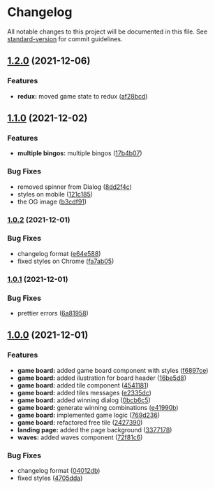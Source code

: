 # Changelog

All notable changes to this project will be documented in this file. See [standard-version](https://github.com/conventional-changelog/standard-version) for commit guidelines.

## [1.2.0](https://github.com/RazvanRauta/work-from-home/compare/v1.1.0...v1.2.0) (2021-12-06)

### Features

- **redux:** moved game state to redux ([af28bcd](https://github.com/RazvanRauta/work-from-home/commit/af28bcdeaf5680b8d39b54a99c699f9dd02d14f8))

## [1.1.0](https://github.com/RazvanRauta/work-from-home/compare/v1.0.2...v1.1.0) (2021-12-02)

### Features

- **multiple bingos:** multiple bingos ([17b4b07](https://github.com/RazvanRauta/work-from-home/commit/17b4b0729c8453603a6b0397ea9efa58b2009e36))

### Bug Fixes

- removed spinner from Dialog ([8dd2f4c](https://github.com/RazvanRauta/work-from-home/commit/8dd2f4c9b50f7b5c10005b4ae5c26a22bfa269b0))
- styles on mobile ([121c185](https://github.com/RazvanRauta/work-from-home/commit/121c18551fb210c3f7684121fd731a264eee1b0e))
- the OG image ([b3cdf91](https://github.com/RazvanRauta/work-from-home/commit/b3cdf917eb7a09f2c4b34c923f6b440eb63ba16c))

### [1.0.2](https://github.com/RazvanRauta/work-from-home/compare/v1.0.1...v1.0.2) (2021-12-01)

### Bug Fixes

- changelog format ([e64e588](https://github.com/RazvanRauta/work-from-home/commit/e64e588bfd13980071a29a0ffe6ae3103c94a603))
- fixed styles on Chrome ([fa7ab05](https://github.com/RazvanRauta/work-from-home/commit/fa7ab055dec4bf29632c400af5a6b596b5cb5e1b))

### [1.0.1](https://github.com/RazvanRauta/work-from-home/compare/v1.0.0...v1.0.1) (2021-12-01)

### Bug Fixes

- prettier errors ([6a81958](https://github.com/RazvanRauta/work-from-home/commit/6a819588f937aa9bd0e429a2fc6fd666c31f11a3))

## [1.0.0](https://github.com/RazvanRauta/work-from-home/compare/v0.1.3...v1.0.0) (2021-12-01)

### Features

- **game board:** added game board component with styles ([f6897ce](https://github.com/RazvanRauta/work-from-home/commit/f6897ce4c4e0b8e5e94bd9949bed3d07636d543e))
- **game board:** added ilustration for board header ([16be5d8](https://github.com/RazvanRauta/work-from-home/commit/16be5d8f7a8a0b0c9449135f6a63b1e29bf5f838))
- **game board:** added tile component ([4541181](https://github.com/RazvanRauta/work-from-home/commit/4541181e06e41f3f804cbbebf3376cd51c0be09e))
- **game board:** added tiles messages ([e2335dc](https://github.com/RazvanRauta/work-from-home/commit/e2335dceabf4ddbdd6b348cd4898b56dbeff2397))
- **game board:** added winning dialog ([0bcb6c5](https://github.com/RazvanRauta/work-from-home/commit/0bcb6c5c486173bb8c9bf7b3bf1138845eb81b7e))
- **game board:** generate winning combinations ([e41990b](https://github.com/RazvanRauta/work-from-home/commit/e41990b810e05a7167faf8514071d795734dde0d))
- **game board:** implemented game logic ([769d236](https://github.com/RazvanRauta/work-from-home/commit/769d236e7e25465ce26c964a4b798078e738a19d))
- **game board:** refactored free tile ([2427390](https://github.com/RazvanRauta/work-from-home/commit/24273908cf58c90746203d1bc76f4dfed2dabdb8))
- **landing page:** added the page background ([3377178](https://github.com/RazvanRauta/work-from-home/commit/33771780e324c9819b61b323756dedabeab6a343))
- **waves:** added waves component ([72f81c6](https://github.com/RazvanRauta/work-from-home/commit/72f81c67b4cf78281f3c03107dabb4378eb71517))

### Bug Fixes

- changelog format ([04012db](https://github.com/RazvanRauta/work-from-home/commit/04012dbb47747e53ef473dc79dce857e29fd0c67))
- fixed styles ([4705dda](https://github.com/RazvanRauta/work-from-home/commit/4705dda65f1d53049defc6d8664f6079c77e986d))
